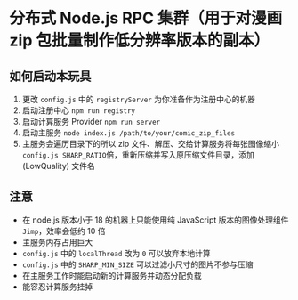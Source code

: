 # 分布式 Node.js RPC 集群（用于对漫画 zip 包批量制作低分辨率版本的副本）

## 如何启动本玩具

1. 更改 `config.js` 中的 `registryServer` 为你准备作为注册中心的机器
2. 启动注册中心 `npm run registry`
3. 启动计算服务 Provider `npm run server`
4. 启动主服务 `node index.js /path/to/your/comic_zip_files`
5. 主服务会遍历目录下的所以 zip 文件、解压、交给计算服务将每张图像缩小 `config.js SHARP_RATIO`倍，重新压缩并写入原压缩文件目录，添加 (LowQuality) 文件名

## 注意

- 在 node.js 版本小于 18 的机器上只能使用纯 JavaScript 版本的图像处理组件 `Jimp`，效率会低约 10 倍
- 主服务内存占用巨大
- `config.js` 中的 `localThread` 改为 `0` 可以放弃本地计算
- `config.js` 中的 `SHARP_MIN_SIZE` 可以过滤小尺寸的图片不参与压缩
- 在主服务工作时能启动新的计算服务并动态分配负载
- 能容忍计算服务挂掉

